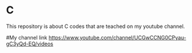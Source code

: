 # C
This repository is about C codes that are teached on my youtube channel.



#My channel link
https://www.youtube.com/channel/UCGwCCNG0CPyau-gC3yQd-EQ/videos
